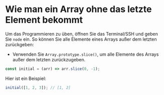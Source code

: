 # Wie man ein Array ohne das letzte Element bekommt

Um das Programmieren zu üben, öffnen Sie das Terminal/SSH und geben Sie `node` ein. So können Sie alle Elemente eines Arrays außer dem letzten zurückgeben:

- Verwenden Sie `Array.prototype.slice()`, um alle Elemente des Arrays außer dem letzten zurückzugeben.

```js
const initial = (arr) => arr.slice(0, -1);
```

Hier ist ein Beispiel:

```js
initial([1, 2, 3]); // [1, 2]
```

